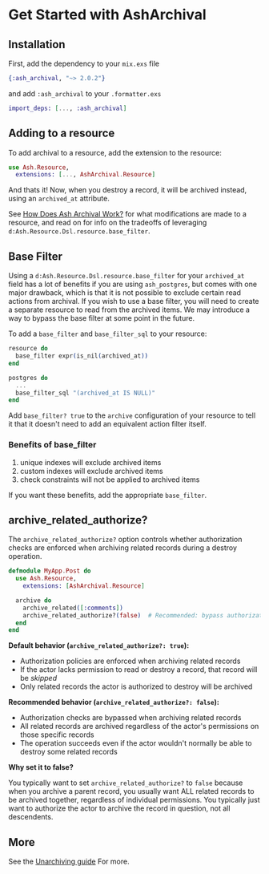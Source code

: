 # Get Started with AshArchival

## Installation

First, add the dependency to your `mix.exs` file

```elixir
{:ash_archival, "~> 2.0.2"}
```

and add `:ash_archival` to your `.formatter.exs`

```elixir
import_deps: [..., :ash_archival]
```

## Adding to a resource

To add archival to a resource, add the extension to the resource:

```elixir
use Ash.Resource,
  extensions: [..., AshArchival.Resource]
```

And thats it! Now, when you destroy a record, it will be archived instead, using an `archived_at` attribute.

See [How Does Ash Archival Work?](/documentation/topics/how-does-ash-archival-work.md) for what modifications are made to a resource, and read on for info on the tradeoffs of leveraging `d:Ash.Resource.Dsl.resource.base_filter`.

## Base Filter

Using a `d:Ash.Resource.Dsl.resource.base_filter` for your `archived_at` field has a lot of benefits if you are using `ash_postgres`, but comes with one major drawback, which is that it is not possible to exclude certain read actions from archival. If you wish to use a base filter, you will need to create a separate resource to read from the archived items. We may introduce a way to bypass the base filter at some point in the future.

To add a `base_filter` and `base_filter_sql` to your resource:

```elixir
resource do
  base_filter expr(is_nil(archived_at))
end

postgres do
  ...
  base_filter_sql "(archived_at IS NULL)"
end
```

Add `base_filter? true` to the `archive` configuration of your resource to tell it that it doesn't need to add an equivalent action filter itself.

### Benefits of base_filter

1. unique indexes will exclude archived items
2. custom indexes will exclude archived items
3. check constraints will not be applied to archived items

If you want these benefits, add the appropriate `base_filter`.

## archive_related_authorize?

The `archive_related_authorize?` option controls whether authorization checks are enforced when archiving related records during a destroy operation.

```elixir
defmodule MyApp.Post do
  use Ash.Resource,
    extensions: [AshArchival.Resource]

  archive do
    archive_related([:comments])
    archive_related_authorize?(false)  # Recommended: bypass authorization for related records
  end
end
```

**Default behavior (`archive_related_authorize?: true`):**
- Authorization policies are enforced when archiving related records
- If the actor lacks permission to read or destroy a record, that record will be *skipped*
- Only related records the actor is authorized to destroy will be archived

**Recommended behavior (`archive_related_authorize?: false`):**
- Authorization checks are bypassed when archiving related records
- All related records are archived regardless of the actor's permissions on those specific records
- The operation succeeds even if the actor wouldn't normally be able to destroy some related records

**Why set it to false?**

You typically want to set `archive_related_authorize?` to `false` because when you archive a parent record, you usually want ALL related records to be archived together, regardless of individual permissions. You typically just want to authorize the actor to archive the record in question, not all descendents.

## More

See the [Unarchiving guide](/documentation/topics/unarchiving.md) For more.
